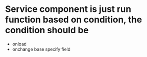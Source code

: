 # Service component is just run function based on condition, the condition should be
- onload
- onchange base specify field